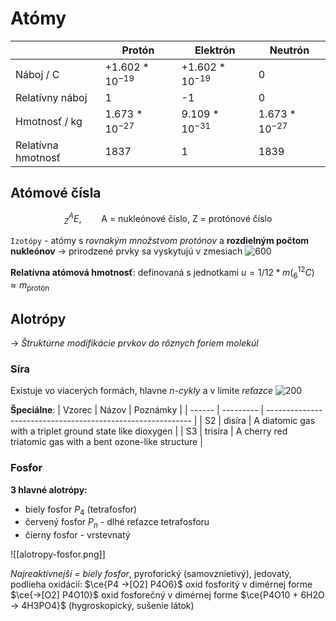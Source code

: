 # Atómy
|                    | Protón            | Elektrón          | Neutrón          |
| ------------------ | ----------------- | ----------------- | ---------------- |
| Náboj / C          | $+1.602*10^{-19}$ | $+1.602*10^{-19}$ | 0                |
| Relatívny náboj    | 1                 | -1                | 0                |
| Hmotnosť / kg      | $1.673*10^{-27}$  | $9.109*10^{-31}$     | $1.673*10^{-27}$ |
| Relatívna hmotnosť | 1837              | 1                 | 1839             | 

## Atómové čísla
$$^A_ZE, \qquad \text{A = nukleónové číslo, Z = protónové číslo}$$

`Izotópy` - atómy s *rovnakým množstvom protónov* a **rozdielným počtom nukleónov**
-> prirodzené prvky sa vyskytujú v zmesiach 
![600](izotópy.png)

**Relatívna atómová hmotnosť**: definovaná s jednotkami $u = 1/12*m(^{12}_6C) \approx m_\text{protón}$

## Alotrópy
-> *Štruktúrne modifikácie prvkov do rôznych foriem molekúl*

### Síra
Existuje vo viacerých formách, hlavne *n-cykly* a v limite *reťazce*
![200](síra_cyklus.png)

**Špeciálne**:
| Vzorec | Názov     | Poznámky                                                    |
| ------ | --------- | ----------------------------------------------------------- |
| S2     | disíra    | A diatomic gas with a triplet ground state like dioxygen    |
| S3     | trisíra   | A cherry red triatomic gas with a bent ozone-like structure |

### Fosfor
**3 hlavné alotrópy:**
- biely fosfor $P_4$ (tetrafosfor)
- červený fosfor $P_n$ - dlhé reťazce tetrafosforu
- čierny fosfor - vrstevnatý

![[alotropy-fosfor.png]]

*Najreaktívnejší = biely fosfor*, pyroforický (samovznietivý), jedovatý, podlieha oxidácií:
$\ce{P4 ->[O2] P4O6}$ oxid fosforitý v dimérnej forme $\ce{->[O2] P4O10}$ oxid fosforečný v dimérnej forme
$\ce{P4O10 + 6H2O -> 4H3PO4}$ (hygroskopický, sušenie látok)